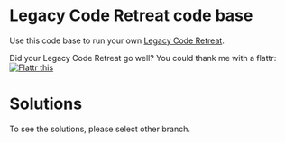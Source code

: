 Legacy Code Retreat code base
======
Use this code base to run your own [Legacy Code Retreat](http://legacycoderetreat.typepad.com).

Did your Legacy Code Retreat go well? You could thank me with a flattr: <a href="http://flattr.com/thing/1075656/" target="_blank">
<img src="http://api.flattr.com/button/flattr-badge-large.png" alt="Flattr this" title="Flattr this" border="0" /></a>

# Solutions
To see the solutions, please select other branch.
